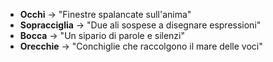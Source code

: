 
- **Occhi** → "Finestre spalancate sull'anima"
- **Sopracciglia** → "Due ali sospese a disegnare espressioni"
- **Bocca** → "Un sipario di parole e silenzi"
- **Orecchie** → "Conchiglie che raccolgono il mare delle voci"